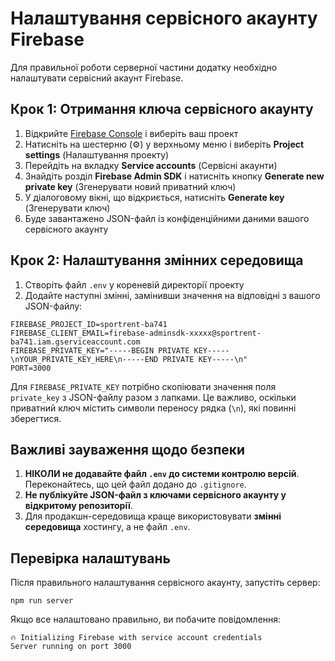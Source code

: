 # Налаштування сервісного акаунту Firebase

Для правильної роботи серверної частини додатку необхідно налаштувати сервісний акаунт Firebase.

## Крок 1: Отримання ключа сервісного акаунту

1. Відкрийте [Firebase Console](https://console.firebase.google.com/) і виберіть ваш проект
2. Натисніть на шестерню (⚙️) у верхньому меню і виберіть **Project settings** (Налаштування проекту)
3. Перейдіть на вкладку **Service accounts** (Сервісні акаунти)
4. Знайдіть розділ **Firebase Admin SDK** і натисніть кнопку **Generate new private key** (Згенерувати новий приватний ключ)
5. У діалоговому вікні, що відкриється, натисніть **Generate key** (Згенерувати ключ)
6. Буде завантажено JSON-файл із конфіденційними даними вашого сервісного акаунту

## Крок 2: Налаштування змінних середовища

1. Створіть файл `.env` у кореневій директорії проекту
2. Додайте наступні змінні, замінивши значення на відповідні з вашого JSON-файлу:

```
FIREBASE_PROJECT_ID=sportrent-ba741
FIREBASE_CLIENT_EMAIL=firebase-adminsdk-xxxxx@sportrent-ba741.iam.gserviceaccount.com
FIREBASE_PRIVATE_KEY="-----BEGIN PRIVATE KEY-----\nYOUR_PRIVATE_KEY_HERE\n-----END PRIVATE KEY-----\n"
PORT=3000
```

Для `FIREBASE_PRIVATE_KEY` потрібно скопіювати значення поля `private_key` з JSON-файлу разом з лапками. Це важливо, оскільки приватний ключ містить символи переносу рядка (`\n`), які повинні зберегтися.

## Важливі зауваження щодо безпеки

1. **НІКОЛИ не додавайте файл `.env` до системи контролю версій**. Переконайтесь, що цей файл додано до `.gitignore`.
2. **Не публікуйте JSON-файл з ключами сервісного акаунту у відкритому репозиторії**.
3. Для продакшн-середовища краще використовувати **змінні середовища** хостингу, а не файл `.env`.

## Перевірка налаштувань

Після правильного налаштування сервісного акаунту, запустіть сервер:

```
npm run server
```

Якщо все налаштовано правильно, ви побачите повідомлення:
```
🔥 Initializing Firebase with service account credentials
Server running on port 3000
``` 